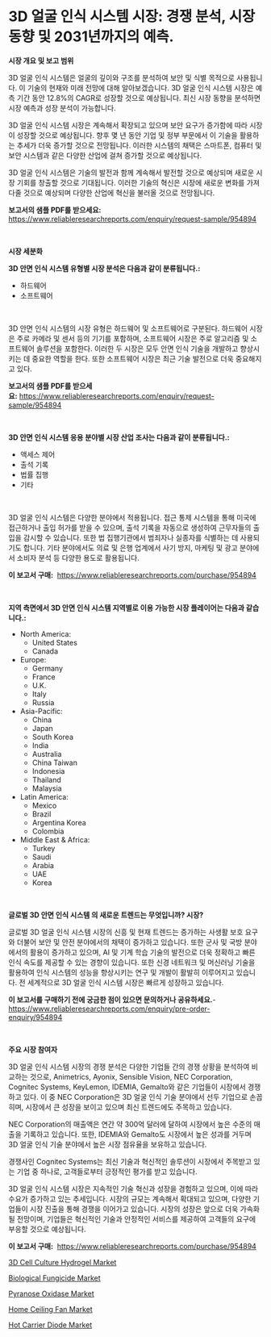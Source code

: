 <p><h1>3D 얼굴 인식 시스템 시장: 경쟁 분석, 시장 동향 및 2031년까지의 예측.</h1></p><p><strong>시장 개요 및 보고 범위</strong></p>
<p><p>3D 얼굴 인식 시스템은 얼굴의 깊이와 구조를 분석하여 보안 및 식별 목적으로 사용됩니다. 이 기술의 현재와 미래 전망에 대해 알아보겠습니다. 3D 얼굴 인식 시스템 시장은 예측 기간 동안 12.8%의 CAGR로 성장할 것으로 예상됩니다. 최신 시장 동향을 분석하면 시장 예측과 성장 분석이 가능합니다.</p><p>3D 얼굴 인식 시스템 시장은 계속해서 확장되고 있으며 보안 요구가 증가함에 따라 시장이 성장할 것으로 예상됩니다. 향후 몇 년 동안 기업 및 정부 부문에서 이 기술을 활용하는 추세가 더욱 증가할 것으로 전망됩니다. 이러한 시스템의 채택은 스마트폰, 컴퓨터 및 보안 시스템과 같은 다양한 산업에 걸쳐 증가할 것으로 예상됩니다.</p><p>3D 얼굴 인식 시스템은 기술의 발전과 함께 계속해서 발전할 것으로 예상되며 새로운 시장 기회를 창출할 것으로 기대됩니다. 이러한 기술의 혁신은 시장에 새로운 변화를 가져다줄 것으로 예상되며 다양한 산업에 혁신을 불러올 것으로 전망됩니다.</p></p>
<p><strong>보고서의 샘플 PDF를 받으세요:</strong> <a href="https://www.reliableresearchreports.com/enquiry/request-sample/954894">https://www.reliableresearchreports.com/enquiry/request-sample/954894</a></p>
<p>&nbsp;</p>
<p><strong>시장 세분화</strong></p>
<p><strong>3D 안면 인식 시스템 유형별 시장 분석은 다음과 같이 분류됩니다.:</strong></p>
<p><ul><li>하드웨어</li><li>소프트웨어</li></ul></p>
<p>&nbsp;</p>
<p><p>3D 안면 인식 시스템의 시장 유형은 하드웨어 및 소프트웨어로 구분된다. 하드웨어 시장은 주로 카메라 및 센서 등의 기기를 포함하며, 소프트웨어 시장은 주로 알고리즘 및 소프트웨어 솔루션을 포함한다. 이러한 두 시장은 모두 안면 인식 기술을 개발하고 향상시키는 데 중요한 역할을 한다. 또한 소프트웨어 시장은 최근 기술 발전으로 더욱 중요해지고 있다.</p></p>
<p><strong>보고서의 샘플 PDF를 받으세요:</strong>&nbsp;<a href="https://www.reliableresearchreports.com/enquiry/request-sample/954894">https://www.reliableresearchreports.com/enquiry/request-sample/954894</a></p>
<p>&nbsp;</p>
<p><strong> 3D 안면 인식 시스템 응용 분야별 시장 산업 조사는 다음과 같이 분류됩니다.:</strong></p>
<p><ul><li>액세스 제어</li><li>출석 기록</li><li>법률 집행</li><li>기타</li></ul></p>
<p>&nbsp;</p>
<p><p>3D 얼굴 인식 시스템은 다양한 분야에서 적용됩니다. 접근 통제 시스템을 통해 미국에 접근하거나 출입 허가를 받을 수 있으며, 출석 기록을 자동으로 생성하여 근무자들의 출입을 감시할 수 있습니다. 또한 법 집행기관에서 범죄자나 실종자를 식별하는 데 사용되기도 합니다. 기타 분야에서도 의료 및 은행 업계에서 사기 방지, 마케팅 및 광고 분야에서 소비자 분석 등 다양한 용도로 활용됩니다.</p></p>
<p><strong>이 보고서 구매:</strong>&nbsp; <a href="https://www.reliableresearchreports.com/purchase/954894">https://www.reliableresearchreports.com/purchase/954894</a></p>
<p>&nbsp;</p>
<p><strong>지역 측면에서 3D 안면 인식 시스템 지역별로 이용 가능한 시장 플레이어는 다음과 같습니다.:</strong></p>
<p><ul>
    <li>
        North America:
        <ul>
            <li>United States</li>
            <li>Canada</li>
        </ul>
    </li>
    <li>
        Europe:
        <ul>
            <li>Germany</li>
            <li>France</li>
            <li>U.K.</li>
            <li>Italy</li>
            <li>Russia</li>
        </ul>
    </li>
    <li>
        Asia-Pacific:
        <ul>
            <li>China</li>
            <li>Japan</li>
            <li>South Korea</li>
            <li>India</li>
            <li>Australia</li>
            <li>China Taiwan</li>
            <li>Indonesia</li>
            <li>Thailand</li>
            <li>Malaysia</li>
        </ul>
    </li>
    <li>
        Latin America:
        <ul>
            <li>Mexico</li>
            <li>Brazil</li>
            <li>Argentina Korea</li>
            <li>Colombia</li>
        </ul>
    </li>
    <li>
        Middle East & Africa:
        <ul>
            <li>Turkey</li>
            <li>Saudi</li>
            <li>Arabia</li>
            <li>UAE</li>
            <li>Korea</li>
        </ul>
    </li>
    </ul></p>
<p>&nbsp;</p>
<p><strong>글로벌 3D 안면 인식 시스템 의 새로운 트렌드는 무엇입니까? 시장?</strong></p>
<p><p>글로벌 3D 얼굴 인식 시스템 시장의 신흥 및 현재 트렌드는 증가하는 사생활 보호 요구와 더불어 보안 및 안전 분야에서의 채택이 증가하고 있습니다. 또한 군사 및 국방 분야에서의 활용이 증가하고 있으며, AI 및 기계 학습 기술의 발전으로 더욱 정확하고 빠른 인식 속도를 제공할 수 있는 경향이 있습니다. 또한 신경 네트워크 및 머신러닝 기술을 활용하여 인식 시스템의 성능을 향상시키는 연구 및 개발이 활발히 이루어지고 있습니다. 전 세계적으로 3D 얼굴 인식 시스템 시장은 빠르게 성장하고 있습니다.</p></p>
<p><strong>이 보고서를 구매하기 전에 궁금한 점이 있으면 문의하거나 공유하세요.</strong>- <a href="https://www.reliableresearchreports.com/enquiry/pre-order-enquiry/954894">https://www.reliableresearchreports.com/enquiry/pre-order-enquiry/954894</a></p>
<p>&nbsp;</p>
<p><strong>주요 시장 참여자</strong></p>
<p><p>3D 얼굴 인식 시스템 시장의 경쟁 분석은 다양한 기업들 간의 경쟁 상황을 분석하여 비교하는 것으로, Animetrics, Ayonix, Sensible Vision, NEC Corporation, Cognitec Systems, KeyLemon, IDEMIA, Gemalto와 같은 기업들이 시장에서 경쟁하고 있다. 이 중 NEC Corporation은 3D 얼굴 인식 기술 분야에서 선두 기업으로 손꼽히며, 시장에서 큰 성장을 보이고 있으며 최신 트렌드에도 주목하고 있습니다. </p><p>NEC Corporation의 매출액은 연간 약 300억 달러에 달하여 시장에서 높은 수준의 매출을 기록하고 있습니다. 또한, IDEMIA와 Gemalto도 시장에서 높은 성과를 거두며 3D 얼굴 인식 기술 분야에서 높은 시장 점유율을 보유하고 있습니다. </p><p>경쟁사인 Cognitec Systems는 최신 기술과 혁신적인 솔루션이 시장에서 주목받고 있는 기업 중 하나로, 고객들로부터 긍정적인 평가를 받고 있습니다. </p><p>3D 얼굴 인식 시스템 시장은 지속적인 기술 혁신과 성장을 경험하고 있으며, 이에 따라 수요가 증가하고 있는 추세입니다. 시장의 규모는 계속해서 확대되고 있으며, 다양한 기업들이 시장 진출을 통해 경쟁을 이어가고 있습니다. 시장의 성장은 앞으로 더욱 가속화될 전망이며, 기업들은 혁신적인 기술과 안정적인 서비스를 제공하여 고객들의 요구에 부응할 것으로 예상됩니다.</p></p>
<p><strong>이 보고서 구매:</strong>&nbsp;&nbsp;<a href="https://www.reliableresearchreports.com/purchase/954894">https://www.reliableresearchreports.com/purchase/954894</a></p>
<p><p><a href="https://github.com/globismark/Market-Research-Report-List-2/blob/main/3d-cell-culture-hydrogel-market.md">3D Cell Culture Hydrogel Market</a></p><p><a href="https://three-jumbo-f6d.notion.site/Biological-Fungicide-Market-Size-Market-Share-and-Global-Market-Analysis-Report-2024-2031-ab95da85998549ddb3ab752e28e3318e">Biological Fungicide Market</a></p><p><a href="https://github.com/bobicer/Market-Research-Report-List-2/blob/main/pyranose-oxidase-market.md">Pyranose Oxidase Market</a></p><p><a href="https://view.publitas.com/reportprime-1/home-ceiling-fan-market-furnish-information-about-market-size-market-share-market-dynamics-and-projections-spanning-from-2024-to-2031/">Home Ceiling Fan Market</a></p><p><a href="https://view.publitas.com/reportprime-1/hot-carrier-diode-market-growth-market-trends-covid-19-impact-and-forecasts-for-period-from-2024-2031/">Hot Carrier Diode Market</a></p></p>
